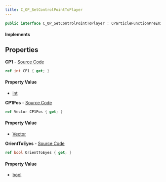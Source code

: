 ```yaml
---
title: C_OP_SetControlPointToPlayer
---
```


```csharp
public interface C_OP_SetControlPointToPlayer : CParticleFunctionPreEmission, CParticleFunctionOperator, CParticleFunction, ISchemaClass<CParticleFunction>, ISchemaClass<CParticleFunctionOperator>, ISchemaClass<CParticleFunctionPreEmission>, ISchemaClass<C_OP_SetControlPointToPlayer>, ISchemaField, ISchemaClass, INativeHandle
```

#### Implements

## Properties

**CP1** - [Source Code](https://github.com/swiftly-solution/swiftlys2/blob/master/managed/src/SwiftlyS2.Generated/Schemas/Interfaces/C_OP_SetControlPointToPlayer.cs#L16)

```csharp
ref int CP1 { get; }
```

#### Property Value

- [int](https://learn.microsoft.com/dotnet/api/system.int32)

**CP1Pos** - [Source Code](https://github.com/swiftly-solution/swiftlys2/blob/master/managed/src/SwiftlyS2.Generated/Schemas/Interfaces/C_OP_SetControlPointToPlayer.cs#L18)

```csharp
ref Vector CP1Pos { get; }
```

#### Property Value

- [Vector](/docs/api/shared/natives/vector)

**OrientToEyes** - [Source Code](https://github.com/swiftly-solution/swiftlys2/blob/master/managed/src/SwiftlyS2.Generated/Schemas/Interfaces/C_OP_SetControlPointToPlayer.cs#L20)

```csharp
ref bool OrientToEyes { get; }
```

#### Property Value

- [bool](https://learn.microsoft.com/dotnet/api/system.boolean)

